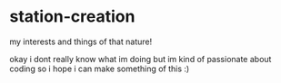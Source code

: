 # station-creation
my interests and things of that nature!


okay i dont really know what im doing but im kind of passionate about coding so i hope i can make something of this :)

